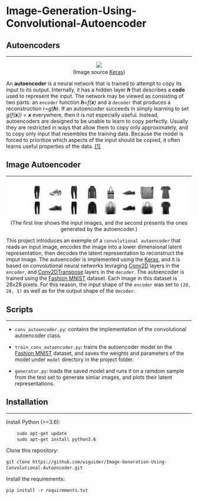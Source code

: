 # **Image-Generation-Using-Convolutional-Autoencoder**

## **Autoencoders**

----------

<p align="center">
  <img src="https://blog.keras.io/img/ae/autoencoder_schema.jpg">
  <br>
  (Image source <a href="https://blog.keras.io/building-autoencoders-in-keras.html"> Keras</a>)
</p>

An **autoencoder** is a neural network that is trained to attempt to copy its input to its output. Internally, it has a hidden layer ***h*** that describes a **code** used to represent the input. The network may be viewed as consisting of two parts: an ``encoder`` function ***h***=*f(***x***)* and a ``decoder`` that produces a reconstruction r=*g*(***h***). If an autoencoder succeeds in simply learning to set *g(f(***x***))* = ***x*** everywhere, then it is not especially useful. Instead, autoencoders are designed to be unable to learn to copy perfectly. Usually they are restricted in ways that allow them to copy only approximately, and to copy only input that resembles the training data. Because the model is forced to prioritize which aspects of the input should be copied, it often learns useful properties of the data. [[1]](https://www.deeplearningbook.org/)

## **Image Autoencoder**

----------

<p align="center">
  <img src="./Fashion-Image-Generation-Using-Convolutional-Autoencoder.png">
  (The first line shows the input images, and the second presents the ones generated by the autoencoder.)
</p>

This project introduces an exemple of a ``convolutional autoencoder`` that reads an input image, encodes the image into a lower dimensional latent representation, then decodes the latent representation to reconstruct the imput image.
The autoencoder is implemented using the [Keras](https://keras.io/), and it is based on convolutional neural networks levraging [Conv2D](https://keras.io/api/layers/convolution_layers/convolution2d/) layers in the ``encoder``, and [Conv2DTranspose](https://keras.io/api/layers/convolution_layers/convolution2d_transpose/) layers in the ``decoder``.
The autoencoder is trained using the [Fashion MNIST](https://github.com/zalandoresearch/fashion-mnist) dataset. Each image in this dataset is 28x28 pixels. For this reason, the input shape of the ``encoder`` was set to ``(28, 28, 1)`` as well as for the output shape of the ``decoder``.

## Scripts

----------

* ``conv_autoencoder.py``: contains the implementation of the convolutional autoencoder class.

* ``train_conv_autoencoder.py``: trains the autoencoder model on the [Fashion MNIST](https://github.com/zalandoresearch/fashion-mnist) dataset, and saves the weights and parameters of the model under ``model`` directory in the project folder.

* ``generator.py``: loads the saved model and runs it on a ramdom sample from the test set to generate simiar images, and plots their latent representations.

## Installation

--------------

Install Python (>=3.6):

```
    sudo apt-get update
    sudo apt-get install python3.6
```

Clone this repository:

```
git clone https://github.com/wiguider/Image-Generation-Using-Convolutional-Autoencoder.git
```

Install the requirements:

```
pip install -r requirements.txt
```
